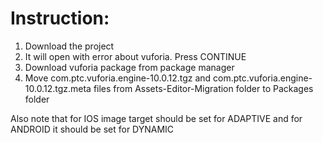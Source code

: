 # Instruction:
1. Download the project
2. It will open with error about vuforia. Press CONTINUE
3. Download vuforia package from package manager
4. Move com.ptc.vuforia.engine-10.0.12.tgz and com.ptc.vuforia.engine-10.0.12.tgz.meta files from Assets-Editor-Migration folder to Packages folder 

Also note that for IOS image target should be set for ADAPTIVE and for ANDROID it should be set for DYNAMIC
